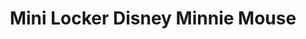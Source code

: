 ---
title: "Mini Locker Disney Minnie Mouse"
price: 138500
currency: "COP"
available: true
destacado: false
fecha: 2025-05-27
tags:
  - juguete
  - mini locker
  - disney
  - minnie mouse
  - reciente
measures:
  alto: "25 Cm"
  ancho: "11 Cm"
  profundidad: "10 Cm"
colors:
  - Unico
images:
  - "/src/images/products/lockerminnie0.jpg"
  - "/src/images/products/lockerminnie1.jpg"
  - "/src/images/products/lockerminnie2.jpg"
  - "/src/images/products/lockerminnie3.jpg"
  - "/src/images/products/lockerminnie5.jpg"
coverImage: "/src/images/products/lockerminnie0.jpg"
description: |
  Casillero de Minnie Mouse y mochila exclusiva. Personaliza tu casillero con 10 sorpresas

  ¡𝗨𝗻 𝗺𝗶𝗻𝗶 𝗰𝗮𝘀𝗶𝗹𝗹𝗲𝗿𝗼 𝗱𝗲 𝘁𝗿𝗮𝗯𝗮𝗷𝗼 𝗿𝗲𝗮𝗹!  
  El Real Littles Locker es un micro casillero que realmente funciona Esta versión en miniatura de un casillero escolar viene con su propio candado de trabajo para que puedas almacenar tus artículos personales, así como tus mini sorpresas y mantenerlos seguros

  𝟭𝟬 𝘀𝗼𝗿𝗽𝗿𝗲𝘀𝗮𝘀 𝗲𝗻 𝗲𝗹 𝗶𝗻𝘁𝗲𝗿𝗶𝗼𝗿  
  ¡Abre el casillero Real Littles para descubrir más de 10 sorpresas! Hay tantos artículos en miniatura que puedes utilizar para decorar tu casillero, así como la micropapelería más linda que realmente funciona ¡Todos son tan pequeños y muy divertidos!

  𝗙𝘂𝗻𝗰𝗶𝗼𝗻𝗲𝘀 𝘆 𝗱𝗲𝘁𝗮𝗹𝗹𝗲𝘀  
  • Mochila exclusiva de Minnie Mouse de Disney  
  • Personaliza tu propia manera con divertidos papeles decorados, calcomanías coloridas y una lámpara de candelabro elegante

  ¿𝗤𝘂𝗲 𝗰𝗼𝗻𝘁𝗶𝗲𝗻𝗲 𝗹𝗮 𝗰𝗮𝗷𝗮?  
  Mini casillero de juguete, mini mochila de juguete, 8 accesorios de juguete.
---